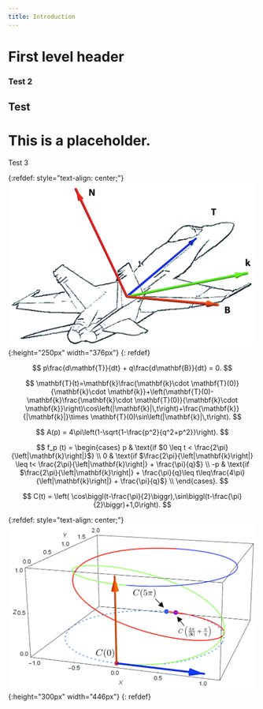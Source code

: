 ```yaml
---
title: Introduction
---
```



<script type="text/javascript" async
  src="https://cdnjs.cloudflare.com/ajax/libs/mathjax/2.7.5/MathJax.js?config=TeX-MML-AM_CHTML">
</script>

<style>
  img[src*="diagramcont.jpg"] {
	   border: 1px solid black;
	}
  img[src*="diagramvectors.jpg"] {
	   border: 1px solid black;
	}
</style>

First level header
==================



### Test 2

## Test

# This is a placeholder.

Test 3

{:refdef: style="text-align: center;"}
![](diagramvectors.jpg){:height="250px" width="376px"}
{: refdef}

$$
p\frac{d\mathbf{T}}{dt}  + q\frac{d\mathbf{B}}{dt} = 0.
$$

$$
\mathbf{T}(t)=\mathbf{k}\frac{\mathbf{k}\cdot \mathbf{T}(0)}{\mathbf{k}\cdot \mathbf{k}}+\left(\mathbf{T}(0)-\mathbf{k}\frac{\mathbf{k}\cdot \mathbf{T}(0)}{\mathbf{k}\cdot \mathbf{k}}\right)\cos\left(|\mathbf{k}|\,t\right)+\frac{\mathbf{k}}{|\mathbf{k}|}\times \mathbf{T}(0)\sin\left(|\mathbf{k}|\,t\right).
$$

$$
A(p) = 4\pi\left(1-\sqrt{1-\frac{p^2}{q^2+p^2}}\right).
$$

$$
  f_p (t) =
  \begin{cases}
                                   p & \text{if $0 \leq t < \frac{2\pi}{\left|\mathbf{k}\right|}$} \\
                                   0 & \text{if $\frac{2\pi}{\left|\mathbf{k}\right|} \leq  t< \frac{2\pi}{\left|\mathbf{k}\right|} +  \frac{\pi}{q}$} \\
                                    -p & \text{if $\frac{2\pi}{\left|\mathbf{k}\right|}  +  \frac{\pi}{q}\leq  t\leq\frac{4\pi}{\left|\mathbf{k}\right|} +  \frac{\pi}{q}$} \\
  \end{cases}.
$$

$$
C(t) = \left( \cos\biggl(t-\frac{\pi}{2}\biggr),\sin\biggl(t-\frac{\pi}{2}\biggr)+1,0\right).
$$

{:refdef: style="text-align: center;"}
![](diagramcont.jpg){:height="300px" width="446px"}
{: refdef}
